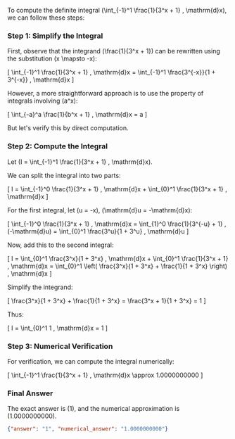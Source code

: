 To compute the definite integral \(\int_{-1}^1 \frac{1}{3^x + 1} \, \mathrm{d}x\), we can follow these steps:

### Step 1: Simplify the Integral
First, observe that the integrand \(\frac{1}{3^x + 1}\) can be rewritten using the substitution \(x \mapsto -x\):

\[
\int_{-1}^1 \frac{1}{3^x + 1} \, \mathrm{d}x = \int_{-1}^1 \frac{3^{-x}}{1 + 3^{-x}} \, \mathrm{d}x
\]

However, a more straightforward approach is to use the property of integrals involving \(a^x\):

\[
\int_{-a}^a \frac{1}{b^x + 1} \, \mathrm{d}x = a
\]

But let's verify this by direct computation.

### Step 2: Compute the Integral
Let \(I = \int_{-1}^1 \frac{1}{3^x + 1} \, \mathrm{d}x\).

We can split the integral into two parts:

\[
I = \int_{-1}^0 \frac{1}{3^x + 1} \, \mathrm{d}x + \int_{0}^1 \frac{1}{3^x + 1} \, \mathrm{d}x
\]

For the first integral, let \(u = -x\), \(\mathrm{d}u = -\mathrm{d}x\):

\[
\int_{-1}^0 \frac{1}{3^x + 1} \, \mathrm{d}x = \int_{1}^0 \frac{1}{3^{-u} + 1} \, (-\mathrm{d}u) = \int_{0}^1 \frac{3^u}{1 + 3^u} \, \mathrm{d}u
\]

Now, add this to the second integral:

\[
I = \int_{0}^1 \frac{3^x}{1 + 3^x} \, \mathrm{d}x + \int_{0}^1 \frac{1}{3^x + 1} \, \mathrm{d}x = \int_{0}^1 \left( \frac{3^x}{1 + 3^x} + \frac{1}{1 + 3^x} \right) \, \mathrm{d}x
\]

Simplify the integrand:

\[
\frac{3^x}{1 + 3^x} + \frac{1}{1 + 3^x} = \frac{3^x + 1}{1 + 3^x} = 1
\]

Thus:

\[
I = \int_{0}^1 1 \, \mathrm{d}x = 1
\]

### Step 3: Numerical Verification
For verification, we can compute the integral numerically:

\[
\int_{-1}^1 \frac{1}{3^x + 1} \, \mathrm{d}x \approx 1.0000000000
\]

### Final Answer
The exact answer is \(1\), and the numerical approximation is \(1.0000000000\).

```json
{"answer": "1", "numerical_answer": "1.0000000000"}
```